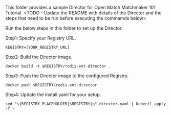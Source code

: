 This folder provides a sample Director for Open Match Matchmaker 101 Tutorial.
<TODO - Update the README with details of the Director and the steps that need
to be run before executing the commamds below>

Run the below steps in this folder to set up the Director.

Step1: Specify your Registry URL.
```
REGISTRY=[YOUR_REGISTRY_URL]
```

Step2: Build the Director image.
```
docker build -t $REGISTRY/redis-ent-director .
```

Step3: Push the Director image to the configured Registry.
```
docker push $REGISTRY/redis-ent-director
```

Step4: Update the install yaml for your setup.
```
sed "s|REGISTRY_PLACEHOLDER|$REGISTRY|g" director.yaml | kubectl apply -f -
```
